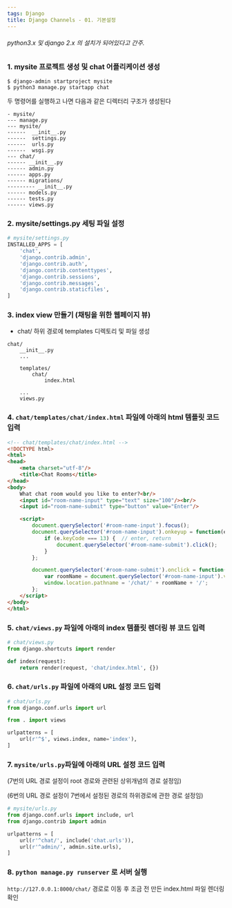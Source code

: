 ```yaml
---
tags: Django
title: Django Channels - 01. 기본설정
---
```


###### python3.x 및 django 2.x 의 설치가 되어있다고 간주.
### 1. mysite 프로젝트 생성 및 chat 어플리케이션 생성
```
$ django-admin startproject mysite
$ python3 manage.py startapp chat
```

두 명령어를 실행하고 나면 다음과 같은 디렉터리 구조가 생성된다
```
- mysite/
--- manage.py
--- mysite/
------  __init__.py
------  settings.py
------  urls.py
------  wsgi.py
--- chat/
------ __init__.py
------ admin.py
------ apps.py
------ migrations/
--------- __init__.py
------ models.py
------ tests.py
------ views.py
```

### 2. mysite/settings.py 세팅 파일 설정
``` python
# mysite/settings.py
INSTALLED_APPS = [
    'chat',
    'django.contrib.admin',
    'django.contrib.auth',
    'django.contrib.contenttypes',
    'django.contrib.sessions',
    'django.contrib.messages',
    'django.contrib.staticfiles',
]
```

### 3. index view 만들기 (채팅을 위한 웹페이지 뷰)
- chat/ 하위 경로에 templates 디렉토리 및 파일 생성
```
chat/
    __init__.py
    ...

    templates/
        chat/
            index.html
    
    ...
    views.py
```

### 4. `chat/templates/chat/index.html` 파일에 아래의 html 템플릿 코드 입력
``` html
<!-- chat/templates/chat/index.html -->
<!DOCTYPE html>
<html>
<head>
    <meta charset="utf-8"/>
    <title>Chat Rooms</title>
</head>
<body>
    What chat room would you like to enter?<br/>
    <input id="room-name-input" type="text" size="100"/><br/>
    <input id="room-name-submit" type="button" value="Enter"/>

    <script>
        document.querySelector('#room-name-input').focus();
        document.querySelector('#room-name-input').onkeyup = function(e) {
            if (e.keyCode === 13) {  // enter, return
                document.querySelector('#room-name-submit').click();
            }
        };

        document.querySelector('#room-name-submit').onclick = function(e) {
            var roomName = document.querySelector('#room-name-input').value;
            window.location.pathname = '/chat/' + roomName + '/';
        };
    </script>
</body>
</html>
```

### 5. `chat/views.py` 파일에 아래의 index 템플릿 렌더링 뷰 코드 입력
``` python
# chat/views.py
from django.shortcuts import render

def index(request):
    return render(request, 'chat/index.html', {})
```

### 6. `chat/urls.py` 파일에 아래의 URL 설정 코드 입력
``` python
# chat/urls.py
from django.conf.urls import url

from . import views

urlpatterns = [
    url(r'^$', views.index, name='index'),
]
```

### 7. `mysite/urls.py`파일에 아래의 URL 설정 코드 입력
(7번의 URL 경로 설정이 root 경로와 관련된 상위개념의 경로 설정임)

(6번의 URL 경로 설정이 7번에서 설정된 경로의 하위경로에 관한 경로 설정임)
``` python
# mysite/urls.py
from django.conf.urls import include, url
from django.contrib import admin

urlpatterns = [
    url(r'^chat/', include('chat.urls')),
    url(r'^admin/', admin.site.urls),
]
```

### 8. `python manage.py runserver` 로 서버 실행
`http://127.0.0.1:8000/chat/` 경로로 이동 후 조금 전 만든 index.html 파일 렌더링 확인

